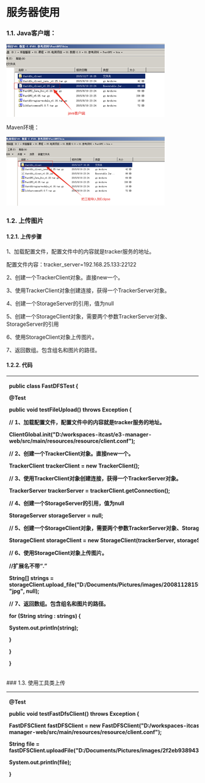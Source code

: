 # 服务器使用

### 1.1. Java客户端：

![](../../.gitbook/assets/image%20%28217%29.png)

Maven环境：

![](../../.gitbook/assets/image%20%28118%29.png)

### 1.2. 上传图片

#### 1.2.1.                  上传步骤

1、加载配置文件，配置文件中的内容就是tracker服务的地址。

配置文件内容：tracker\_server=192.168.25.133:22122

2、创建一个TrackerClient对象。直接new一个。

3、使用TrackerClient对象创建连接，获得一个TrackerServer对象。

4、创建一个StorageServer的引用，值为null

5、创建一个StorageClient对象，需要两个参数TrackerServer对象、StorageServer的引用

6、使用StorageClient对象上传图片。

7、返回数组。包含组名和图片的路径。

#### 1.2.2.                  代码

<table>
  <thead>
    <tr>
      <th style="text-align:left">
        <p><b>public</b>  <b>class</b> FastDFSTest {</p>
        <p>@Test</p>
        <p> <b>public</b>  <b>void</b> testFileUpload() <b>throws</b> Exception {</p>
        <p>// 1、加载配置文件，配置文件中的内容就是tracker服务的地址。</p>
        <p>ClientGlobal.init("D:/workspaces-itcast/e3-manager-web/src/main/resources/resource/client.conf");</p>
        <p>// 2、创建一个TrackerClient对象。直接new一个。</p>
        <p>TrackerClient trackerClient = <b>new</b> TrackerClient();</p>
        <p>// 3、使用TrackerClient对象创建连接，获得一个TrackerServer对象。</p>
        <p>TrackerServer trackerServer = trackerClient.getConnection();</p>
        <p>// 4、创建一个StorageServer的引用，值为null</p>
        <p>StorageServer storageServer = <b>null</b>;</p>
        <p>// 5、创建一个StorageClient对象，需要两个参数TrackerServer对象、StorageServer的引用</p>
        <p>StorageClient storageClient = <b>new</b> StorageClient(trackerServer, storageServer);</p>
        <p>// 6、使用StorageClient对象上传图片。</p>
        <p>//扩展名不带“.”</p>
        <p>String[] strings = storageClient.upload_file("D:/Documents/Pictures/images/200811281555127886.jpg",
          "jpg", <b>null</b>);</p>
        <p>// 7、返回数组。包含组名和图片的路径。</p>
        <p> <b>for</b> (String string : strings) {</p>
        <p>System.<b>out</b>.println(string);</p>
        <p>}</p>
        <p>}</p>
        <p>}</p>
      </th>
    </tr>
  </thead>
  <tbody></tbody>
</table>### 1.3. 使用工具类上传

<table>
  <thead>
    <tr>
      <th style="text-align:left">
        <p>@Test</p>
        <p> <b>public</b>  <b>void</b> testFastDfsClient() <b>throws</b> Exception {</p>
        <p>FastDFSClient fastDFSClient = <b>new</b> FastDFSClient("D:/workspaces-itcast/e3-manager-web/src/main/resources/resource/client.conf");</p>
        <p>String file = fastDFSClient.uploadFile("D:/Documents/Pictures/images/2f2eb938943d.jpg");</p>
        <p>System.<b>out</b>.println(file);</p>
        <p>}</p>
      </th>
    </tr>
  </thead>
  <tbody></tbody>
</table>
